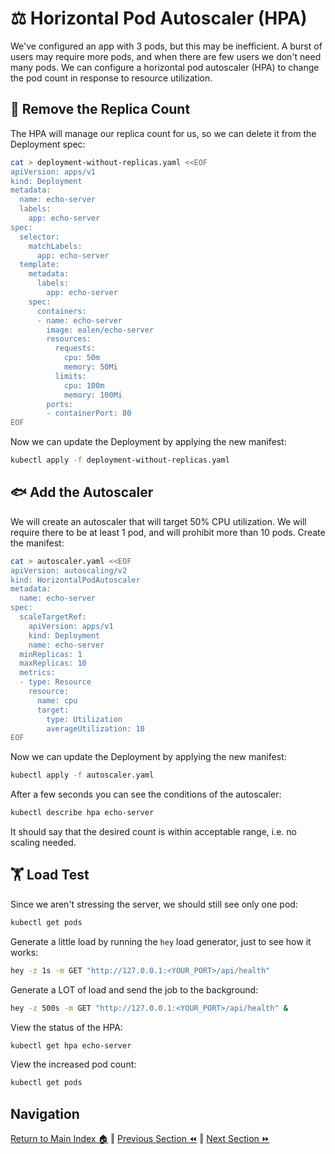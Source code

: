 # ⚖️ Horizontal Pod Autoscaler (HPA)

We've configured an app with 3 pods, but this may be inefficient. A burst of users may require more pods, and when there are few users we don't need many pods. We can configure a horizontal pod autoscaler (HPA) to change the pod count in response to resource utilization.

## 📍 Remove the Replica Count
The HPA will manage our replica count for us, so we can delete it from the Deployment spec:

```bash
cat > deployment-without-replicas.yaml <<EOF
apiVersion: apps/v1
kind: Deployment
metadata:
  name: echo-server
  labels:
    app: echo-server
spec:
  selector:
    matchLabels:
      app: echo-server
  template:
    metadata:
      labels:
        app: echo-server
    spec:
      containers:
      - name: echo-server
        image: ealen/echo-server
        resources:
          requests:
            cpu: 50m
            memory: 50Mi
          limits:
            cpu: 100m
            memory: 100Mi
        ports:
        - containerPort: 80
EOF
```

Now we can update the Deployment by applying the new manifest:

```bash
kubectl apply -f deployment-without-replicas.yaml
```

## 🐟 Add the Autoscaler
We will create an autoscaler that will target 50% CPU utilization. We will require there to be at least 1 pod, and will prohibit more than 10 pods. Create the manifest:

```bash
cat > autoscaler.yaml <<EOF
apiVersion: autoscaling/v2
kind: HorizontalPodAutoscaler
metadata:
  name: echo-server
spec:
  scaleTargetRef:
    apiVersion: apps/v1
    kind: Deployment
    name: echo-server
  minReplicas: 1
  maxReplicas: 10
  metrics:
  - type: Resource
    resource:
      name: cpu
      target:
        type: Utilization
        averageUtilization: 10
EOF
```

Now we can update the Deployment by applying the new manifest:

```bash
kubectl apply -f autoscaler.yaml
```

After a few seconds you can see the conditions of the autoscaler:
```bash
kubectl describe hpa echo-server
```
It should say that the desired count is within acceptable range, i.e. no scaling needed.

## 🏋️ Load Test
Since we aren't stressing the server, we should still see only one pod:
```bash
kubectl get pods
```

Generate a little load by running the `hey` load generator, just to see how it works:
```bash
hey -z 1s -m GET "http://127.0.0.1:<YOUR_PORT>/api/health"
```

Generate a LOT of load and send the job to the background:
```bash
hey -z 500s -m GET "http://127.0.0.1:<YOUR_PORT>/api/health" &
```

View the status of the HPA:
```bash
kubectl get hpa echo-server
```

View the increased pod count:
```bash
kubectl get pods
```

## Navigation

[Return to Main Index 🏠](../readme.md) ‖
[Previous Section ⏪](../07-improvements/readme.md) ‖ [Next Section ⏩](../09-extra-advanced/readme.md)

